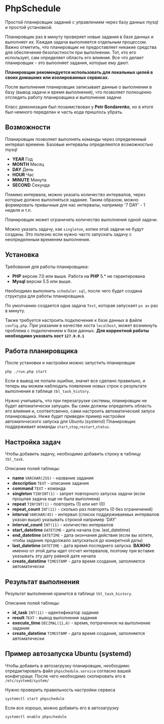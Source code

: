# PhpSchedule
Простой планировщик заданий с управлением через базу данных mysql и простой установкой.

Планировщик раз в минуту проверяет новые задания в базе данных и выполняет их. 
Каждая задача выполняется отдельным процессом. Важно отметить, что планировщик не 
предоставляет никакие средства для обеспечения безопастности при выполнении.
Тот, кто его использует, сам определяет область его влияния. 
Все что делает планировщик - это выполняет задания, которые ему дают.

**Планировщик рекомендуется использовать для локальных целей в своих домашних или изолированных сервисах.**

После выполнения планировщик записывает данные о выполнении в базу (вывод задачи и время выполнения),
что позволяет полноценно отследить работу планировщика и выполнение задачи.

Класс демонизации был позаимствован у **Petr Bondarenko**,
но в итоге был немного переделан и часть кода пришлось убрать.

## Возможности
Планировщик позволяет выполнять команды через определенный интервал времени.
Базовые интервалы определяются возможностью mysql 

* **YEAR** Год
* **MONTH** Месяц
* **DAY** День
* **HOUR** Час
* **MINUTE** Минута
* **SECOND** Секунда

Помимо интервала, можно указать количество интервалов, через которые должно выполняться
задание. Таким образом, можно формировать привычные для нас интервалы, 
например '7 DAY' - 1 неделя и т.п.

Планировщик может ограничить количество выполнения одной задачи. 

Можно указать задачу, как `singleton`, копии этой задачи не будут созданы. 
Это полезно если нужно часто запускать задачу с неопределнным временем выполнения.

## Установка

Требования для работы планировщика:

 * **PHP** версии 7.0 или выше. Работа на **PHP** 5.* не гарантирована 
 * **Mysql** версии 5.5 или выше.

Необходимо выполнить `scheduler.sql`, после чего будет создана структура для работы планировщика.

По умолчанию создается одна задача `Test`, которая запускает `ps ax` раз в минуту.

Также требуется настроить подключение к базе данных в файле `config.php`. 
При указании в качестве хоста `localhost`, может возникнуть проблема с подключением к базе данных. 
**Для корректной работы необходимо указвать хост `127.0.0.1`**

## Работа планировщика
После установки и настройки можно запустить планировщик 
```
php ./run.php start
```

Если в вывод не попали ошибки, значит все сделано правильно, и теперь мы можем
наблюдать появление новых строк о результате выполнения в таблице `tbl_task_history`.

Нужно учитывать, что при перезагрузке системы, планировщик не будет автоматически запущен. 
Вы сами должны определить область его влияния и, соответсвенно, сами настроить автоматический запуск планировщика.
Ниже будет приведен пример настройки автоматического запуска для Ubuntu (systemd)
Планировщик поддерживает команды `start`,`stop`,`restart`,`status`.

## Настройка задач

Чтобы добавить задачу, необходимо добавить строку в таблицу `tbl_task`.

Описание полей таблицы:

* **name**              `VARCHAR(255)`  - название задания 
* **description**       `TEXT`          - описание задания
* **command**           `TEXT`          - команда 
* **singleton**         `TINYINT(1)`    - запрет повторного запуска задачи (если прошлая задача еще не была выполнена)
* **repeat**            `TINYINT(1)`    - повторять (1) или нет (0)
* **repeat_count**      `INT(11)`       - сколько раз повторять (0 без ограничений)
* **interval**          `VARCHAR(45)`   - интервал (список поддерживаемых интервалов указан выше) указывать строкой например 'DAY'
* **interval_count**    `INT(11)`       - количество интервалов
* **start_datetime**    `DATETIME`      - дата начала (см. last_datetime)
* **end_datetime**      `DATETIME`      - дата окончания действия (если вы хотите, чтобы задание продолжало запускаться до конкретной даты)
* **last_datetime**     `DATETIME`      - дата время последнего запуска. **ВАЖНО** именно от этой даты идет отсчет интервалов, поэтому при вставке указывать эту дату равной дате начала
* **create_datetime**   `TIMESTAMP`     - дата время создания, заполняется автоматически 

## Результат выполнения

Результат выполнения хранится в таблице `tbl_task_history`.

Описание полей таблицы:
* **id_task**           `INT(11)`       - идентификатор задания
* **result**            `TEXT`          - вывод выполнения задания
* **execute_time**      `DECIMAL(11,6)` - время, потраченное на выполнение задания
* **create_datetime**   `TIMESTAMP`     - дата время создания, заполняется автоматически 

## Пример автозапуска Ubuntu (systemd)
Чтобы добавить в автозагрузку планировщик, необходимо отредактировать файл `phpschedule.service` согласно вашей конфигураци.
После чего необходимо скопировать его в `/etc/systemd/system/`

Нужно проверить правильность настройки сервиса
```
systemctl start phpschedule
```

Если все хорошо, можно добавить его в автозагрузку
```
systemctl enable phpschedule
```